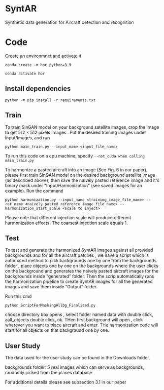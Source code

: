 # SyntAR
Synthetic data generation for Aircraft detection and recognition 

# Code
Create an environmnet and activate it

`conda create -n hor python=3.9`


 `conda activate hor`


## Install dependencies
`python -m pip install -r requirements.txt`

## Train
To train SinGAN model on your background satellite images, crop the image to get 512 × 512 pixels images . Put the desired training images under Input/Images, and run

``python main_train.py --input_name <input_file_name>``

To run this code on a cpu machine, specify 
`--not_cuda when calling main_train.py`

To harmonize a pasted aircraft into an image (See Fig. 6 in our paper), please first train SinGAN model on the desired background satellite image (as described above), then save the naively pasted reference image and it's binary mask under "Input/Harmonization" (see saved images for an example). Run the command

``python harmonization.py --input_name <training_image_file_name> --ref_name <naively_pasted_reference_image_file_name> --harmonization_start_scale <scale to inject>``

Please note that different injection scale will produce different harmonization effects. The coarsest injection scale equals 1.

## Test
To test and generate the harmonized SyntAR images against all provided backgrounds and for all the aircraft patches , we have a script which is automated method to pick backgrounds one by one from the backgrounds folder , place objects one by one on the backgrounds where the user clicks on the background and generates the naively pasted aircraft images for the backgrounds inside "generated" folder. Then the scrip automatically runs the harmonization pipeline to create SyntAR images for all the generated images and save them inside "Output" folder.

Run this cmd 

`python ScriptForMaskingAllbg_Finalized.py `


choose directory box opens , select folder named data with double click, aall_objects double click, ok. THen first background will open , click wherever you want to place aircraft and enter. THe harmonization code will start for all objects on that background one by one. 



## User Study

The data used for the user study can be found in the Downloads folder.

backgrounds folder: 5 real images which can serve as backgrounds, randomly picked from the places database

For additional details please see subsection 3.1 in our paper
